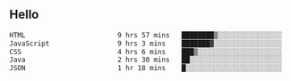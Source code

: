 ## Hello
<!--START_SECTION:waka-->

```txt
HTML                       9 hrs 57 mins   ████████▒░░░░░░░░░░░░░░░░   33.28 %
JavaScript                 9 hrs 3 mins    ███████▓░░░░░░░░░░░░░░░░░   30.28 %
CSS                        4 hrs 6 mins    ███▒░░░░░░░░░░░░░░░░░░░░░   13.75 %
Java                       2 hrs 30 mins   ██░░░░░░░░░░░░░░░░░░░░░░░   08.37 %
JSON                       1 hr 18 mins    █░░░░░░░░░░░░░░░░░░░░░░░░   04.38 %
```

<!--END_SECTION:waka-->
